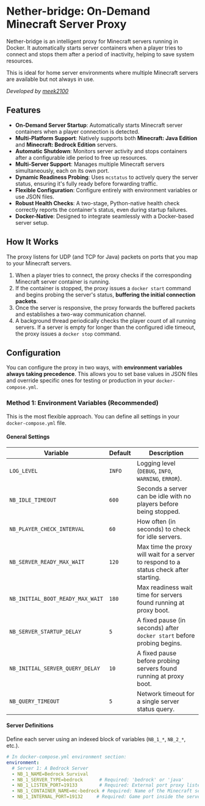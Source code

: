 # Nether-bridge: On-Demand Minecraft Server Proxy

Nether-bridge is an intelligent proxy for Minecraft servers running in Docker. It automatically starts server containers when a player tries to connect and stops them after a period of inactivity, helping to save system resources.

This is ideal for home server environments where multiple Minecraft servers are available but not always in use.

*Developed by [meek2100](https://github.com/meek2100)*

## Features

- **On-Demand Server Startup**: Automatically starts Minecraft server containers when a player connection is detected.
- **Multi-Platform Support**: Natively supports both **Minecraft: Java Edition** and **Minecraft: Bedrock Edition** servers.
- **Automatic Shutdown**: Monitors server activity and stops containers after a configurable idle period to free up resources.
- **Multi-Server Support**: Manages multiple Minecraft servers simultaneously, each on its own port.
- **Dynamic Readiness Probing**: Uses `mcstatus` to actively query the server status, ensuring it's fully ready before forwarding traffic.
- **Flexible Configuration**: Configure entirely with environment variables or use JSON files.
- **Robust Health Checks**: A two-stage, Python-native health check correctly reports the container's status, even during startup failures.
- **Docker-Native**: Designed to integrate seamlessly with a Docker-based server setup.

## How It Works

The proxy listens for UDP (and TCP for Java) packets on ports that you map to your Minecraft servers.

1.  When a player tries to connect, the proxy checks if the corresponding Minecraft server container is running.
2.  If the container is stopped, the proxy issues a `docker start` command and begins probing the server's status, **buffering the initial connection packets**.
3.  Once the server is responsive, the proxy forwards the buffered packets and establishes a two-way communication channel.
4.  A background thread periodically checks the player count of all running servers. If a server is empty for longer than the configured idle timeout, the proxy issues a `docker stop` command.

## Configuration

You can configure the proxy in two ways, with **environment variables always taking precedence**. This allows you to set base values in JSON files and override specific ones for testing or production in your `docker-compose.yml`.

### Method 1: Environment Variables (Recommended)

This is the most flexible approach. You can define all settings in your `docker-compose.yml` file.

#### General Settings

| Variable | Default | Description |
|---|---|---|
| `LOG_LEVEL` | `INFO` | Logging level (`DEBUG`, `INFO`, `WARNING`, `ERROR`). |
| `NB_IDLE_TIMEOUT` | `600` | Seconds a server can be idle with no players before being stopped. |
| `NB_PLAYER_CHECK_INTERVAL` | `60` | How often (in seconds) to check for idle servers. |
| `NB_SERVER_READY_MAX_WAIT`| `120` | Max time the proxy will wait for a server to respond to a status check after starting. |
| `NB_INITIAL_BOOT_READY_MAX_WAIT`| `180` | Max readiness wait time for servers found running at proxy boot. |
| `NB_SERVER_STARTUP_DELAY` | `5` | A fixed pause (in seconds) after `docker start` before probing begins. |
| `NB_INITIAL_SERVER_QUERY_DELAY`| `10` | A fixed pause before probing servers found running at proxy boot. |
| `NB_QUERY_TIMEOUT` | `5` | Network timeout for a single server status query. |

#### Server Definitions

Define each server using an indexed block of variables (`NB_1_*`, `NB_2_*`, etc.).

```yaml
# In docker-compose.yml environment section:
environment:
  # Server 1: A Bedrock Server
  - NB_1_NAME=Bedrock Survival
  - NB_1_SERVER_TYPE=bedrock      # Required: 'bedrock' or 'java'
  - NB_1_LISTEN_PORT=19133        # Required: External port proxy listens on
  - NB_1_CONTAINER_NAME=mc-bedrock # Required: Name of the Minecraft server container
  - NB_1_INTERNAL_PORT=19132     # Required: Game port inside the server container
